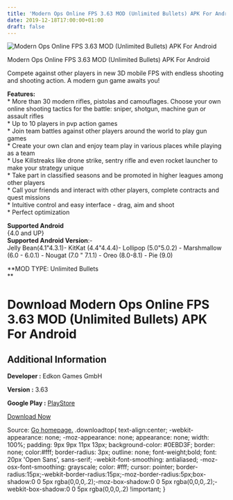 ```yaml
---
title: 'Modern Ops Online FPS 3.63 MOD (Unlimited Bullets) APK For Android'
date: 2019-12-18T17:00:00+01:00
draft: false
---
```


![Modern Ops Online FPS 3.63 MOD (Unlimited Bullets) APK For Android](https://i1.wp.com/apkhome.net/wp-content/uploads/2019/12/Modern-Ops-Online-FPS-3.63-MOD-Unlimited-Bullets.png "Modern Ops Online FPS 3.63 MOD (Unlimited Bullets) APK For Android")

  

Modern Ops Online FPS 3.63 MOD (Unlimited Bullets) APK For Android

Compete against other players in new 3D mobile FPS with endless shooting and shooting action. A modern gun game awaits you!

**Features:**  
\* More than 30 modern rifles, pistolas and camouflages. Choose your own online shooting tactics for the battle: sniper, shotgun, machine gun or assault rifles  
\* Up to 10 players in pvp action games  
\* Join team battles against other players around the world to play gun games  
\* Create your own clan and enjoy team play in various places while playing as a team  
\* Use Killstreaks like drone strike, sentry rifle and even rocket launcher to make your strategy unique  
\* Take part in classified seasons and be promoted in higher leagues among other players  
\* Call your friends and interact with other players, complete contracts and quest missions  
\* Intuitive control and easy interface - drag, aim and shoot  
\* Perfect optimization

**Supported Android**  
{4.0 and UP}  
**Supported Android Version**:-  
Jelly Bean(4.1"4.3.1)- KitKat (4.4"4.4.4)- Lollipop (5.0"5.0.2) - Marshmallow (6.0 - 6.0.1) - Nougat (7.0 " 7.1.1) - Oreo (8.0-8.1) - Pie (9.0)

**MOD TYPE: Unlimited Bullets  
**

Download Modern Ops Online FPS 3.63 MOD (Unlimited Bullets) APK For Android
===========================================================================

Additional Information
----------------------

**Developer :** Edkon Games GmbH

**Version :** 3.63

**Google Play :** [PlayStore](https://play.google.com/store/apps/details?id=com.edkongames.mobs)

  

[Download Now](https://store4app.co/post/modern-ops-online-fps-3-63-mod-unlimited-bullets-apk-for-android_1576684061)

  
Source: [Go homepage.](https://store4app.co/post/modern-ops-online-fps-3-63-mod-unlimited-bullets-apk-for-android_1576684061) .downloadtop{ text-align:center; -webkit-appearance: none; -moz-appearance: none; appearance: none; width: 100%; padding: 9px 9px 11px 13px; background-color: #0EBD3F; border: none; color:#fff; border-radius: 3px; outline: none; font-weight;bold; font: 20px 'Open Sans', sans-serif; -webkit-font-smoothing: antialiased; -moz-osx-font-smoothing: grayscale; color: #fff; cursor: pointer; border-radius:15px;-webkit-border-radius:15px;-moz-border-radius:5px;box-shadow:0 0 5px rgba(0,0,0,.2);-moz-box-shadow:0 0 5px rgba(0,0,0,.2);-webkit-box-shadow:0 0 5px rgba(0,0,0,.2) !important; }